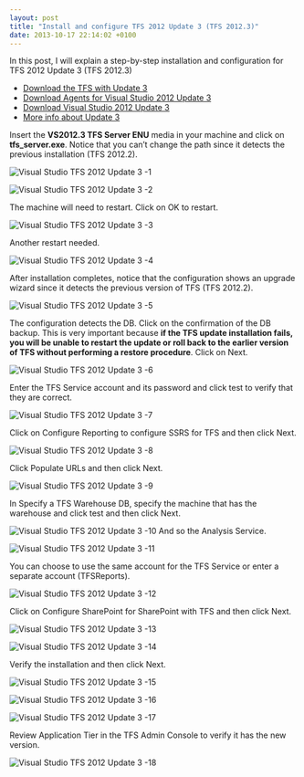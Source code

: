 ```yaml
---
layout: post
title: "Install and configure TFS 2012 Update 3 (TFS 2012.3)"
date: 2013-10-17 22:14:02 +0100
---
```


In this post, I will explain a step-by-step installation and configuration for TFS 2012 Update 3 (TFS 2012.3)

- [Download the TFS with Update 3](http://www.microsoft.com/en-us/download/details.aspx?id=38185 "Visual Studio Team Foundation Server 2012 with Update 3")
- [Download Agents for Visual Studio 2012 Update 3](http://www.microsoft.com/en-us/download/details.aspx?id=38186 "Agents for Visual Studio 2012 Update 3")
- [Download Visual Studio 2012 Update 3](http://www.microsoft.com/en-us/download/details.aspx?id=39305 "Visual Studio 2012 Update 3")
- [More info about Update 3](http://support.microsoft.com/kb/2835600 "Description of Visual Studio 2012 Update 3")

Insert the **VS2012.3 TFS Server ENU** media in your machine and click on **tfs_server.exe**. Notice that you can’t change the path since it detects the previous installation (TFS 2012.2).

![Visual Studio TFS 2012 Update 3 -1](/assets/images/2013/10/visual-studio-tfs-2012-update-3-1.jpg)

![Visual Studio TFS 2012 Update 3 -2](/assets/images/2013/10/visual-studio-tfs-2012-update-3-2.jpg)

The machine will need to restart. Click on OK to restart.

![Visual Studio TFS 2012 Update 3 -3](/assets/images/2013/10/visual-studio-tfs-2012-update-3-3.jpg)

Another restart needed.

![Visual Studio TFS 2012 Update 3 -4](/assets/images/2013/10/visual-studio-tfs-2012-update-3-4.jpg)

After installation completes, notice that the configuration shows an upgrade wizard since it detects the previous version of TFS (TFS 2012.2).

![Visual Studio TFS 2012 Update 3 -5](/assets/images/2013/10/visual-studio-tfs-2012-update-3-5.jpg?w=660)

The configuration detects the DB. Click on the confirmation of the DB backup. This is very important because **if the TFS update installation fails, you will be unable to restart the update or roll back to the earlier version of TFS without performing a restore procedure**. Click on Next.

![Visual Studio TFS 2012 Update 3 -6](/assets/images/2013/10/visual-studio-tfs-2012-update-3-6.jpg?w=660)

Enter the TFS Service account and its password and click test to verify that they are correct.

![Visual Studio TFS 2012 Update 3 -7](/assets/images/2013/10/visual-studio-tfs-2012-update-3-7.jpg?w=660)

Click on Configure Reporting to configure SSRS for TFS and then click Next.

![Visual Studio TFS 2012 Update 3 -8](/assets/images/2013/10/visual-studio-tfs-2012-update-3-8.jpg?w=660)

Click Populate URLs and then click Next.

![Visual Studio TFS 2012 Update 3 -9](/assets/images/2013/10/visual-studio-tfs-2012-update-3-9.jpg?w=660)

In Specify a TFS Warehouse DB, specify the machine that has the warehouse and click test and then click Next.

![Visual Studio TFS 2012 Update 3 -10](/assets/images/2013/10/visual-studio-tfs-2012-update-3-10.jpg?w=660)
And so the Analysis Service.

![Visual Studio TFS 2012 Update 3 -11](/assets/images/2013/10/visual-studio-tfs-2012-update-3-11.jpg?w=660)

You can choose to use the same account for the TFS Service or enter a separate account (TFSReports).

![Visual Studio TFS 2012 Update 3 -12](/assets/images/2013/10/visual-studio-tfs-2012-update-3-12.jpg?w=660)

Click on Configure SharePoint for SharePoint with TFS and then click Next.

![Visual Studio TFS 2012 Update 3 -13](/assets/images/2013/10/visual-studio-tfs-2012-update-3-13.jpg?w=660)

![Visual Studio TFS 2012 Update 3 -14](/assets/images/2013/10/visual-studio-tfs-2012-update-3-14.jpg?w=660)

Verify the installation and then click Next.

![Visual Studio TFS 2012 Update 3 -15](/assets/images/2013/10/visual-studio-tfs-2012-update-3-15.jpg?w=660)

![Visual Studio TFS 2012 Update 3 -16](/assets/images/2013/10/visual-studio-tfs-2012-update-3-16.jpg?w=660)

![Visual Studio TFS 2012 Update 3 -17](/assets/images/2013/10/visual-studio-tfs-2012-update-3-17.jpg?w=660)

Review Application Tier in the TFS Admin Console to verify it has the new version.

![Visual Studio TFS 2012 Update 3 -18](/assets/images/2013/10/visual-studio-tfs-2012-update-3-18.jpg?w=660)
